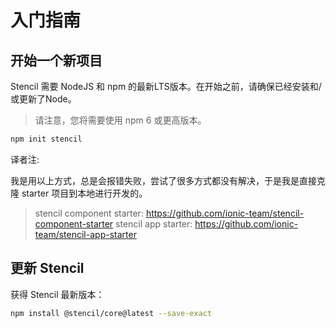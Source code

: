 # 入门指南

## 开始一个新项目

Stencil 需要 NodeJS 和 npm 的最新LTS版本。在开始之前，请确保已经安装和/或更新了Node。

> 请注意，您将需要使用 npm 6 或更高版本。

```bash
npm init stencil
```

译者注:

我是用以上方式，总是会报错失败，尝试了很多方式都没有解决，于是我是直接克隆 starter 项目到本地进行开发的。

> stencil component starter: https://github.com/ionic-team/stencil-component-starter
> stencil app starter: https://github.com/ionic-team/stencil-app-starter

## 更新 Stencil

获得 Stencil 最新版本：

```bash
npm install @stencil/core@latest --save-exact
```
